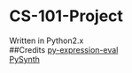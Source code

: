 # CS-101-Project
Written in Python2.x  
##Credits
[py-expression-eval](https://github.com/Axiacore/py-expression-eval)  
[PySynth](https://github.com/mdoege/PySynth)